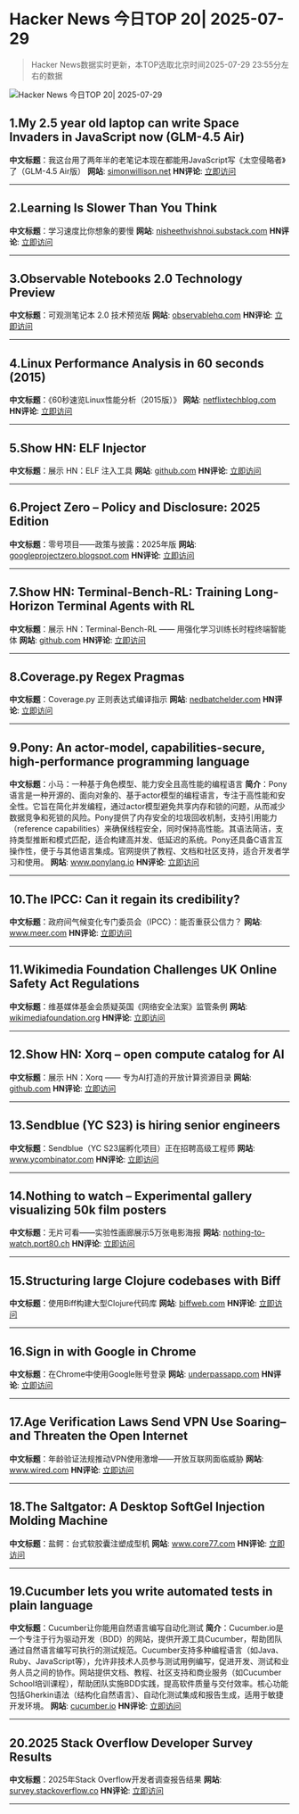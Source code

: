 # Hacker News 今日TOP 20| 2025-07-29

> Hacker News数据实时更新，本TOP选取北京时间2025-07-29 23:55分左右的数据

![Hacker News 今日TOP 20| 2025-07-29](https://img.chuhaix.com/2024/0910_imageFile-1665440404179-628424718_1725901191.png)

## 1.My 2.5 year old laptop can write Space Invaders in JavaScript now (GLM-4.5 Air)
**中文标题**：我这台用了两年半的老笔记本现在都能用JavaScript写《太空侵略者》了（GLM-4.5 Air版）
**网站**:  <a href='https://simonwillison.net/2025/Jul/29/space-invaders/' target='_blank' rel='nofollow'>simonwillison.net</a>
**HN评论**:  <a href='https://news.ycombinator.com/item?id=44723316&utm_source=www.chuhaix.com' target='_blank' rel='nofollow'>立即访问</a>

---

## 2.Learning Is Slower Than You Think
**中文标题**：学习速度比你想象的要慢
**网站**:  <a href='https://nisheethvishnoi.substack.com/p/learning-is-slower-than-you-think' target='_blank' rel='nofollow'>nisheethvishnoi.substack.com</a>
**HN评论**:  <a href='https://news.ycombinator.com/item?id=44723763&utm_source=www.chuhaix.com' target='_blank' rel='nofollow'>立即访问</a>

---

## 3.Observable Notebooks 2.0 Technology Preview
**中文标题**：可观测笔记本 2.0 技术预览版
**网站**:  <a href='https://observablehq.com/notebook-kit/' target='_blank' rel='nofollow'>observablehq.com</a>
**HN评论**:  <a href='https://news.ycombinator.com/item?id=44724068&utm_source=www.chuhaix.com' target='_blank' rel='nofollow'>立即访问</a>

---

## 4.Linux Performance Analysis in 60 seconds (2015)
**中文标题**：《60秒速览Linux性能分析（2015版）》
**网站**:  <a href='https://netflixtechblog.com/linux-performance-analysis-in-60-000-milliseconds-accc10403c55' target='_blank' rel='nofollow'>netflixtechblog.com</a>
**HN评论**:  <a href='https://news.ycombinator.com/item?id=44722951&utm_source=www.chuhaix.com' target='_blank' rel='nofollow'>立即访问</a>

---

## 5.Show HN: ELF Injector
**中文标题**：展示 HN：ELF 注入工具
**网站**:  <a href='https://github.com/dillstead/elf_injector' target='_blank' rel='nofollow'>github.com</a>
**HN评论**:  <a href='https://news.ycombinator.com/item?id=44724248&utm_source=www.chuhaix.com' target='_blank' rel='nofollow'>立即访问</a>

---

## 6.Project Zero – Policy and Disclosure: 2025 Edition
**中文标题**：零号项目——政策与披露：2025年版
**网站**:  <a href='https://googleprojectzero.blogspot.com/2025/07/reporting-transparency.html' target='_blank' rel='nofollow'>googleprojectzero.blogspot.com</a>
**HN评论**:  <a href='https://news.ycombinator.com/item?id=44724287&utm_source=www.chuhaix.com' target='_blank' rel='nofollow'>立即访问</a>

---

## 7.Show HN: Terminal-Bench-RL: Training Long-Horizon Terminal Agents with RL
**中文标题**：展示 HN：Terminal-Bench-RL —— 用强化学习训练长时程终端智能体
**网站**:  <a href='https://github.com/Danau5tin/terminal-bench-rl' target='_blank' rel='nofollow'>github.com</a>
**HN评论**:  <a href='https://news.ycombinator.com/item?id=44721791&utm_source=www.chuhaix.com' target='_blank' rel='nofollow'>立即访问</a>

---

## 8.Coverage.py Regex Pragmas
**中文标题**：Coverage.py 正则表达式编译指示
**网站**:  <a href='https://nedbatchelder.com/blog/202507/coveragepy_regex_pragmas.html' target='_blank' rel='nofollow'>nedbatchelder.com</a>
**HN评论**:  <a href='https://news.ycombinator.com/item?id=44723131&utm_source=www.chuhaix.com' target='_blank' rel='nofollow'>立即访问</a>

---

## 9.Pony: An actor-model, capabilities-secure, high-performance programming language
**中文标题**：小马：一种基于角色模型、能力安全且高性能的编程语言
**简介**：Pony语言是一种开源的、面向对象的、基于actor模型的编程语言，专注于高性能和安全性。它旨在简化并发编程，通过actor模型避免共享内存和锁的问题，从而减少数据竞争和死锁的风险。Pony提供了内存安全的垃圾回收机制，支持引用能力（reference capabilities）来确保线程安全，同时保持高性能。其语法简洁，支持类型推断和模式匹配，适合构建高并发、低延迟的系统。Pony还具备C语言互操作性，便于与其他语言集成。官网提供了教程、文档和社区支持，适合开发者学习和使用。
**网站**:  <a href='https://www.ponylang.io/discover/' target='_blank' rel='nofollow'>www.ponylang.io</a>
**HN评论**:  <a href='https://news.ycombinator.com/item?id=44719413&utm_source=www.chuhaix.com' target='_blank' rel='nofollow'>立即访问</a>

---

## 10.The IPCC: Can it regain its credibility?
**中文标题**：政府间气候变化专门委员会（IPCC）：能否重获公信力？
**网站**:  <a href='https://www.meer.com/en/91051-the-ipcc-can-it-regain-its-credibility' target='_blank' rel='nofollow'>www.meer.com</a>
**HN评论**:  <a href='https://news.ycombinator.com/item?id=44724663&utm_source=www.chuhaix.com' target='_blank' rel='nofollow'>立即访问</a>

---

## 11.Wikimedia Foundation Challenges UK Online Safety Act Regulations
**中文标题**：维基媒体基金会质疑英国《网络安全法案》监管条例
**网站**:  <a href='https://wikimediafoundation.org/news/2025/07/17/wikimedia-foundation-challenges-uk-online-safety-act-regulations/' target='_blank' rel='nofollow'>wikimediafoundation.org</a>
**HN评论**:  <a href='https://news.ycombinator.com/item?id=44721403&utm_source=www.chuhaix.com' target='_blank' rel='nofollow'>立即访问</a>

---

## 12.Show HN: Xorq – open compute catalog for AI
**中文标题**：展示 HN：Xorq —— 专为AI打造的开放计算资源目录
**网站**:  <a href='https://github.com/xorq-labs/xorq' target='_blank' rel='nofollow'>github.com</a>
**HN评论**:  <a href='https://news.ycombinator.com/item?id=44724425&utm_source=www.chuhaix.com' target='_blank' rel='nofollow'>立即访问</a>

---

## 13.Sendblue (YC S23) is hiring senior engineers
**中文标题**：Sendblue（YC S23届孵化项目）正在招聘高级工程师
**网站**:  <a href='https://www.ycombinator.com/companies/sendblue/jobs/VP7cA0F-senior-backend-engineer' target='_blank' rel='nofollow'>www.ycombinator.com</a>
**HN评论**:  <a href='https://news.ycombinator.com/item?id=44722217&utm_source=www.chuhaix.com' target='_blank' rel='nofollow'>立即访问</a>

---

## 14.Nothing to watch – Experimental gallery visualizing 50k film posters
**中文标题**：无片可看——实验性画廊展示5万张电影海报
**网站**:  <a href='https://nothing-to-watch.port80.ch' target='_blank' rel='nofollow'>nothing-to-watch.port80.ch</a>
**HN评论**:  <a href='https://news.ycombinator.com/item?id=44721204&utm_source=www.chuhaix.com' target='_blank' rel='nofollow'>立即访问</a>

---

## 15.Structuring large Clojure codebases with Biff
**中文标题**：使用Biff构建大型Clojure代码库
**网站**:  <a href='https://biffweb.com/p/structuring-large-codebases/' target='_blank' rel='nofollow'>biffweb.com</a>
**HN评论**:  <a href='https://news.ycombinator.com/item?id=44723818&utm_source=www.chuhaix.com' target='_blank' rel='nofollow'>立即访问</a>

---

## 16.Sign in with Google in Chrome
**中文标题**：在Chrome中使用Google账号登录
**网站**:  <a href='https://underpassapp.com/news/2025/7/5.html' target='_blank' rel='nofollow'>underpassapp.com</a>
**HN评论**:  <a href='https://news.ycombinator.com/item?id=44715166&utm_source=www.chuhaix.com' target='_blank' rel='nofollow'>立即访问</a>

---

## 17.Age Verification Laws Send VPN Use Soaring–and Threaten the Open Internet
**中文标题**：年龄验证法规推动VPN使用激增——开放互联网面临威胁
**网站**:  <a href='https://www.wired.com/story/vpn-use-spike-age-verification-laws-uk/' target='_blank' rel='nofollow'>www.wired.com</a>
**HN评论**:  <a href='https://news.ycombinator.com/item?id=44721772&utm_source=www.chuhaix.com' target='_blank' rel='nofollow'>立即访问</a>

---

## 18.The Saltgator: A Desktop SoftGel Injection Molding Machine
**中文标题**：盐鳄：台式软胶囊注塑成型机
**网站**:  <a href='https://www.core77.com/posts/137875/The-Saltgator-A-Desktop-SoftGel-Injection-Molding-Machine' target='_blank' rel='nofollow'>www.core77.com</a>
**HN评论**:  <a href='https://news.ycombinator.com/item?id=44701191&utm_source=www.chuhaix.com' target='_blank' rel='nofollow'>立即访问</a>

---

## 19.Cucumber lets you write automated tests in plain language
**中文标题**：Cucumber让你能用自然语言编写自动化测试
**简介**：Cucumber.io是一个专注于行为驱动开发（BDD）的网站，提供开源工具Cucumber，帮助团队通过自然语言编写可执行的测试规范。Cucumber支持多种编程语言（如Java、Ruby、JavaScript等），允许非技术人员参与测试用例编写，促进开发、测试和业务人员之间的协作。网站提供文档、教程、社区支持和商业服务（如Cucumber School培训课程），帮助团队实施BDD实践，提高软件质量与交付效率。核心功能包括Gherkin语法（结构化自然语言）、自动化测试集成和报告生成，适用于敏捷开发环境。
**网站**:  <a href='https://cucumber.io/' target='_blank' rel='nofollow'>cucumber.io</a>
**HN评论**:  <a href='https://news.ycombinator.com/item?id=44723098&utm_source=www.chuhaix.com' target='_blank' rel='nofollow'>立即访问</a>

---

## 20.2025 Stack Overflow Developer Survey Results
**中文标题**：2025年Stack Overflow开发者调查报告结果
**网站**:  <a href='https://survey.stackoverflow.co/2025' target='_blank' rel='nofollow'>survey.stackoverflow.co</a>
**HN评论**:  <a href='https://news.ycombinator.com/item?id=44723876&utm_source=www.chuhaix.com' target='_blank' rel='nofollow'>立即访问</a>

---

